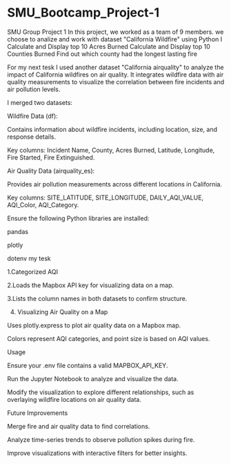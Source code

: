 # SMU_Bootcamp_Project-1
SMU Group Project 1
 In this project, we worked as a team of 9 members. we choose to analize and work with dataset "California Wildfire"
using Python I
Calculate and Display top 10 Acres Burned 
Calculate and Display top 10 Counties Burned
Find out which county had the longest lasting fire

For my next tesk I used another dataset "California airquality"
to analyze the impact of California wildfires on air quality. It integrates wildfire data with air quality measurements to visualize the correlation between fire incidents and air pollution levels.

I merged two datasets:

Wildfire Data (df):

Contains information about wildfire incidents, including location, size, and response details.

Key columns: Incident Name, County, Acres Burned, Latitude, Longitude, Fire Started, Fire Extinguished.

Air Quality Data (airquality_es):

Provides air pollution measurements across different locations in California.

Key columns: SITE_LATITUDE, SITE_LONGITUDE, DAILY_AQI_VALUE, AQI_Color, AQI_Category.


Ensure the following Python libraries are installed:

pandas

plotly

dotenv
my tesk

1.Categorized AQI


2.Loads the Mapbox API key for visualizing data on a map.


3.Lists the column names in both datasets to confirm structure.

4. Visualizing Air Quality on a Map


Uses plotly.express to plot air quality data on a Mapbox map.

Colors represent AQI categories, and point size is based on AQI values.

Usage

Ensure your .env file contains a valid MAPBOX_API_KEY.

Run the Jupyter Notebook to analyze and visualize the data.

Modify the visualization to explore different relationships, such as overlaying wildfire locations on air quality data.

Future Improvements

Merge fire and air quality data to find correlations.

Analyze time-series trends to observe pollution spikes during fire.

Improve visualizations with interactive filters for better insights.

 

 



